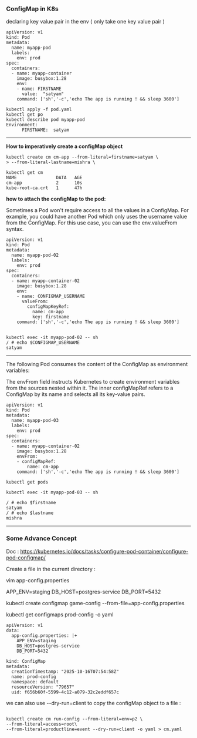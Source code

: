 ### ConfigMap in K8s

declaring key value pair in the env ( only take one key value pair ) 
```
apiVersion: v1
kind: Pod
metadata:
  name: myapp-pod
  labels:
    env: prod
spec:
  containers:
  - name: myapp-container
    image: busybox:1.28
    env: 
    - name: FIRSTNAME
      value:  "satyam"
    command: ['sh','-c','echo The app is running ! && sleep 3600']

```
```
kubectl apply -f pod.yaml
kubectl get po  
kubectl describe pod myapp-pod
Environment:
      FIRSTNAME:  satyam

```

---

**How to imperatively create a configMap object** 

```
kubectl create cm cm-app --from-literal=firstname=satyam \ 
> --from-literal-lastname=mishra \

kubectl get cm
NAME               DATA   AGE
cm-app             2      10s
kube-root-ca.crt   1      47h
```

**how to attach the configMap to the pod:**

Sometimes a Pod won't require access to all the values in a ConfigMap. For example, you could have another Pod which only uses the username value from the ConfigMap. For this use case, you can use the env.valueFrom syntax.
```
apiVersion: v1
kind: Pod
metadata:
  name: myapp-pod-02
  labels:
    env: prod
spec:
  containers:
  - name: myapp-container-02
    image: busybox:1.28
    env:
    - name: CONFIGMAP_USERNAME
      valueFrom:
        configMapKeyRef:
          name: cm-app
          key: firstname
    command: ['sh','-c','echo The app is running ! && sleep 3600']


kubectl exec -it myapp-pod-02 -- sh
/ # echo $CONFIGMAP_USERNAME
satyam
```

--- 

The following Pod consumes the content of the ConfigMap as environment variables:

The envFrom field instructs Kubernetes to create environment variables from the sources nested within it. The inner configMapRef refers to a ConfigMap by its name and selects all its key-value pairs.

```
apiVersion: v1
kind: Pod
metadata:
  name: myapp-pod-03
  labels:
    env: prod
spec:
  containers:
  - name: myapp-container-02
    image: busybox:1.28
    envFrom:
    - configMapRef:
        name: cm-app
    command: ['sh','-c','echo The app is running ! && sleep 3600']

kubectl get pods

kubectl exec -it myapp-pod-03 -- sh

/ # echo $firstname
satyam
/ # echo $lastname
mishra
```
--- 
### Some Advance Concept

Doc : https://kubernetes.io/docs/tasks/configure-pod-container/configure-pod-configmap/

Create a file in the current directory : 

vim app-config.properties

APP_ENV=staging
DB_HOST=postgres-service
DB_PORT=5432

kubectl create configmap game-config --from-file=app-config.properties

kubectl get configmaps prod-config -o yaml

```
apiVersion: v1
data:
  app-config.properties: |+
    APP_ENV=staging
    DB_HOST=postgres-service
    DB_PORT=5432

kind: ConfigMap
metadata:
  creationTimestamp: "2025-10-16T07:54:58Z"
  name: prod-config
  namespace: default
  resourceVersion: "79657"
  uid: f656b60f-5599-4c12-a079-32c2eddf657c

```

we can also use --dry-run=client to copy the configMap object to a file : 
```

kubectl create cm run-config --from-literal=env=p2 \
--from-literal=access=root\
--from-literal=productline=event --dry-run=client -o yaml > cm.yaml

```



